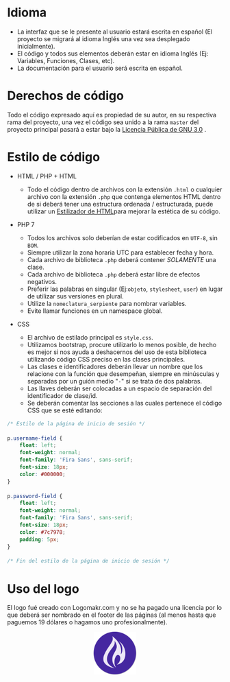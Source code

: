 # Idioma

* La interfaz que se le presente al usuario estará escrita en español (El proyecto se migrará al idioma Inglés una vez sea desplegado inicialmente).
* El código y todos sus elementos deberán estar en idioma Inglés (Ej: Variables, Funciones, Clases, etc).
* La documentación para el usuario será escrita en español.

# Derechos de código

Todo el código expresado aquí es propiedad de su autor, en su respectiva rama del proyecto, una vez el código sea unido a la rama `master` del proyecto principal
pasará a estar bajo la [Licencia Pública de GNU 3.0](LICENSE) .

# Estilo de código

* HTML / PHP + HTML
    * Todo el código dentro de archivos con la extensión `.html` o cualquier archivo con la extensión `.php` que contenga elementos HTML dentro de si deberá tener una estructura ordenada / estructurada, puede utilizar un [Estilizador de HTML](https://htmlformatter.com/)para mejorar la estética de su código.

* PHP 7
    * Todos los archivos solo deberían de estar codificados en `UTF-8`, sin `BOM`.
    * Siempre utilizar la zona horaria UTC para establecer fecha y hora.
    * Cada archivo de biblioteca `.php` deberá contener _SOLAMENTE_ una clase.
    * Cada archivo de biblioteca `.php` deberá estar libre de efectos negativos.
    * Preferir las palabras en singular (Ej:`objeto`, `stylesheet`, `user`) en lugar de utilizar sus versiones en plural.
    * Utilize la `nomeclatura_serpiente` para nombrar variables.
    * Evite llamar funciones en un namespace global.

* CSS
    * El archivo de estilado principal es `style.css`.
    * Utilizamos bootstrap, procure utilizarlo lo menos posible, de hecho es mejor si nos ayuda a deshacernos del uso de esta biblioteca utilizando código CSS preciso en las clases principales.
    * Las clases e identificadores deberán llevar un nombre que los relacione con la función que desempeñan, siempre en minúsculas y separadas por un guión medio "`-`" si se trata de dos palabras.
    * Las llaves deberán ser colocadas a un espacio de separación del identificador de clase/id.
    * Se deberán comentar las secciones a las cuales pertenece el código CSS que se esté editando:
```css
/* Estilo de la página de inicio de sesión */

p.username-field {
    float: left;
    font-weight: normal;
    font-family: 'Fira Sans', sans-serif;
    font-size: 18px;
    color: #000000;
}

p.password-field {
    float: left;
    font-weight: normal;
    font-family: 'Fira Sans', sans-serif;
    font-size: 18px;
    color: #7c7978;
    padding: 5px;
}

/* Fin del estilo de la página de inicio de sesión */
```

# Uso del logo

El logo fué creado con Logomakr.com y no se ha pagado una licencia por lo que deberá ser nombrado en el footer de las páginas (al menos hasta que paguemos 19 dólares o hagamos uno profesionalmente).

<div align="center">
    <img src="img/drapery-logo.png" height="100">
</div>

